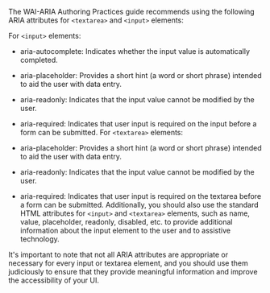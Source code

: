 The WAI-ARIA Authoring Practices guide recommends using the following ARIA attributes for `<textarea>` and `<input>` elements:

For `<input>` elements:

- aria-autocomplete: Indicates whether the input value is automatically completed.
- aria-placeholder: Provides a short hint (a word or short phrase) intended to aid the user with data entry.
- aria-readonly: Indicates that the input value cannot be modified by the user.
- aria-required: Indicates that user input is required on the input before a form can be submitted.
  For `<textarea>` elements:

- aria-placeholder: Provides a short hint (a word or short phrase) intended to aid the user with data entry.
- aria-readonly: Indicates that the input value cannot be modified by the user.
- aria-required: Indicates that user input is required on the textarea before a form can be submitted.
  Additionally, you should also use the standard HTML attributes for `<input>` and `<textarea>` elements, such as name, value, placeholder, readonly, disabled, etc. to provide additional information about the input element to the user and to assistive technology.

It's important to note that not all ARIA attributes are appropriate or necessary for every input or textarea element, and you should use them judiciously to ensure that they provide meaningful information and improve the accessibility of your UI.
